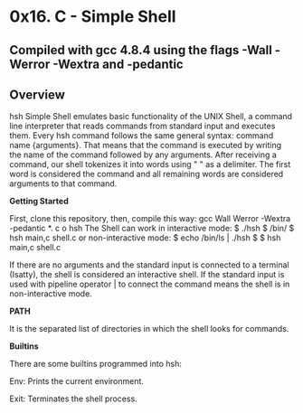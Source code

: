 # 0x16. C - Simple Shell
## Compiled with gcc 4.8.4 using the flags -Wall -Werror -Wextra and -pedantic

## Overview

hsh Simple Shell emulates basic functionality of the UNIX Shell, a command line interpreter that reads commands from standard input and executes them.
Every hsh command follows the same general syntax: command name {arguments}.
That means that the command is executed by writing the name of the command followed by any arguments.
After receiving a command, our shell tokenizes it into words using " " as a delimiter.
The first word is considered the command and all remaining words are considered arguments to that command.

**Getting Started**

First, clone this repository, then, compile this way: gcc  Wall  Werror -Wextra -pedantic *. c  o hsh
The Shell can work in interactive mode: $ ./hsh
                                        $ /bin/
                                        $ hsh main,c shell.c
or non-interactive mode: $ echo /bin/ls | ./hsh
                         $ $ hsh main,c shell.c

If there are no arguments and the standard input is connected to a terminal (Isatty), the shell is considered an interactive shell.
If the standard input is used with pipeline operator  |  to connect the command means the shell is in non-interactive mode.

**PATH**

It is the separated list of directories in which the shell looks for commands.

**Builtins**

There are some builtins programmed into hsh:

Env:
Prints the current environment.

Exit:
Terminates the shell process.
